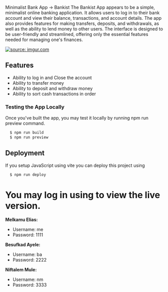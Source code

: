 Minimalist Bank App -> Bankist
The Bankist App appears to be a simple, minimalist online banking application.
It allows users to log in to their bank account and view their balance, 
transactions, and account details. The app also provides 
features for making transfers, deposits, and withdrawals,
as well as the ability to lend money to other users. 
The interface is designed to be user-friendly and streamlined, 
offering only the essential features needed for managing one's finances.

<a href="https://imgur.com/6Vl9swn"><img src="https://i.imgur.com/6Vl9swn.png" title="source: imgur.com" /></a>

## Features

- Ability to log in and Close the account
- Ability to transfer money
- Ability to deposit and withdraw money
- Ability to sort cash transactions in order

### Testing the App Locally
Once you've built the app, you may test it locally by running npm run preview command.

```bash
  $ npm run build
  $ npm run preview
```

## Deployment

If you setup JavaScript using vite you can deploy this project using

```bash
  $ npm run deploy
```

# You may log in using to view the live version. 

**Melkamu Elias:**  
- Username: me  
- Password: 1111  

**Besufkad Ayele:**  
- Username: ba  
- Password: 2222  

**Niftalem Mule:**  
- Username: nm  
- Password: 3333  
